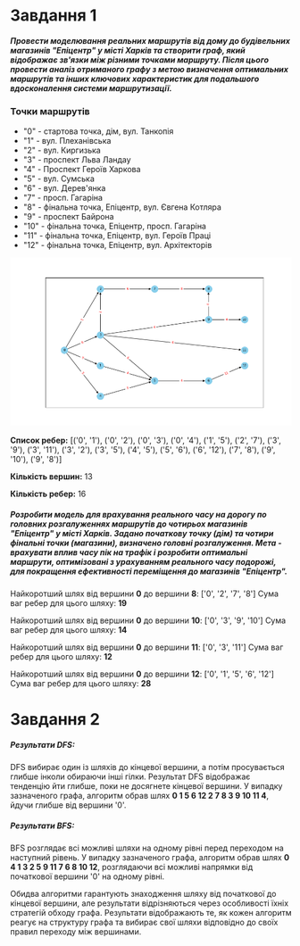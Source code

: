 # Завдання 1

##### Провести моделювання реальних маршрутів від дому до будівельних магазинів "Епіцентр" у місті Харків та створити граф, який відображає зв'язки між різними точками маршруту. Після цього провести аналіз отриманого графу з метою визначення оптимальних маршрутів та інших ключових характеристик для подальшого вдосконалення системи маршрутизації.

### Точки маршрутів
* "0" - стартова точка, дім, вул. Танкопія
* "1" - вул. Плеханівська
* "2" - вул. Киргизька 
* "3" - проспект Льва Ландау
* "4" - Проспект Героїв Харкова
* "5" - вул. Сумська
* "6" - вул. Дерев'янка
* "7" - просп. Гагаріна
* "8" - фінальна точка, Епіцентр, вул. Євгена Котляра
* "9" - проспект Байрона
* "10" - фінальна точка, Епіцентр, просп. Гагаріна
* "11" - фінальна точка, Епіцентр, вул. Героїв Праці
* "12" - фінальна точка, Епіцентр, вул. Архітекторів

![graph](/graph.png "Граф")

**Список ребер:** [('0', '1'), ('0', '2'), ('0', '3'), ('0', '4'), ('1', '5'), ('2', '7'), ('3', '9'), ('3', '11'), ('3', '2'), ('3', '5'), ('4', '5'), ('5', '6'), ('6', '12'), ('7', '8'), ('9', '10'), ('9', '8')]

**Кількість вершин:** 13

**Кількість ребер:** 16

##### Розробити модель для врахування реального часу на дорогу по головних розгалуженнях маршрутів до чотирьох магазинів "Епіцентр" у місті Харків. Задано початкову точку (дім) та чотири фінальні точки (магазини), визначено головні розгалуження. Мета - врахувати вплив часу пік на трафік і розробити оптимальні маршрути, оптимізовані з урахуванням реального часу подорожі, для покращення ефективності переміщення до магазинів "Епіцентр".

Найкоротший шлях від вершини **0** до вершини **8**: ['0', '2', '7', '8']
Сума ваг ребер для цього шляху: **19**

Найкоротший шлях від вершини **0** до вершини **10**: ['0', '3', '9', '10']
Сума ваг ребер для цього шляху: **14**

Найкоротший шлях від вершини **0** до вершини **11**: ['0', '3', '11']
Сума ваг ребер для цього шляху: **12**

Найкоротший шлях від вершини **0** до вершини **12**: ['0', '1', '5', '6', '12']
Сума ваг ребер для цього шляху: **28**

# Завдання 2

##### Результати DFS:
DFS вибирає один із шляхів до кінцевої вершини, а потім просувається глибше інколи обираючи інші гілки. Результат DFS відображає тенденцію йти глибше, поки не досягнете кінцевої вершини. У випадку зазначеного графа, алгоритм обрав шлях **0 1 5 6 12 2 7 8 3 9 10 11 4**, йдучи глибше від вершини '0'.


##### Результати BFS:
BFS розглядає всі можливі шляхи на одному рівні перед переходом на наступний рівень. У випадку зазначеного графа, алгоритм обрав шлях **0 4 1 3 2 5 9 11 7 6 8 10 12**, розглядаючи всі можливі напрямки від початкової вершини '0' на одному рівні.

Обидва алгоритми гарантують знаходження шляху від початкової до кінцевої вершини, але результати відрізняються через особливості їхніх стратегій обходу графа. Результати відображають те, як кожен алгоритм реагує на структуру графа та вибирає свої шляхи відповідно до своїх правил переходу між вершинами.
